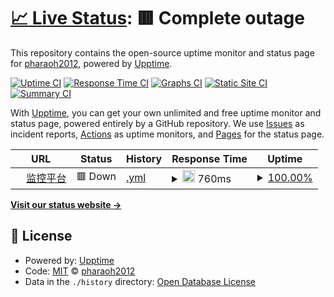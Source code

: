 # [📈 Live Status](https://pharaoh2012.github.io/upptime): <!--live status--> **🟥 Complete outage**

This repository contains the open-source uptime monitor and status page for [pharaoh2012](https://pharaoh2012.github.io/upptime), powered by [Upptime](https://github.com/upptime/upptime).

[![Uptime CI](https://github.com/koj-co/upptime/workflows/Uptime%20CI/badge.svg)](https://github.com/koj-co/upptime/actions?query=workflow%3A%22Uptime+CI%22)
[![Response Time CI](https://github.com/koj-co/upptime/workflows/Response%20Time%20CI/badge.svg)](https://github.com/koj-co/upptime/actions?query=workflow%3A%22Response+Time+CI%22)
[![Graphs CI](https://github.com/koj-co/upptime/workflows/Graphs%20CI/badge.svg)](https://github.com/koj-co/upptime/actions?query=workflow%3A%22Graphs+CI%22)
[![Static Site CI](https://github.com/koj-co/upptime/workflows/Static%20Site%20CI/badge.svg)](https://github.com/koj-co/upptime/actions?query=workflow%3A%22Static+Site+CI%22)
[![Summary CI](https://github.com/koj-co/upptime/workflows/Summary%20CI/badge.svg)](https://github.com/koj-co/upptime/actions?query=workflow%3A%22Summary+CI%22)

With [Upptime](https://upptime.js.org), you can get your own unlimited and free uptime monitor and status page, powered entirely by a GitHub repository. We use [Issues](https://github.com/pharaoh2012/upptime/issues) as incident reports, [Actions](https://github.com/pharaoh2012/upptime/actions) as uptime monitors, and [Pages](https://pharaoh2012.github.io/upptime) for the status page.

<!--start: status pages-->
<!-- This summary is generated by Upptime (https://github.com/upptime/upptime) -->
<!-- Do not edit this manually, your changes will be overwritten -->
<!-- prettier-ignore -->
| URL | Status | History | Response Time | Uptime |
| --- | ------ | ------- | ------------- | ------ |
| <img alt="" src="https://favicons.githubusercontent.com/www.csaqjc.com" height="13"> [监控平台](http://www.csaqjc.com:807/Login/Index?ReturnUrl=%2F) | 🟥 Down | [.yml](https://github.com/pharaoh2012/upptime/commits/HEAD/history/.yml) | <details><summary><img alt="Response time graph" src="./graphs//response-time-week.png" height="20"> 760ms</summary><br><a href="https://pharaoh2012.github.io/upptime/history/"><img alt="Response time 837" src="https://img.shields.io/endpoint?url=https%3A%2F%2Fraw.githubusercontent.com%2Fpharaoh2012%2Fupptime%2FHEAD%2Fapi%2F%2Fresponse-time.json"></a><br><a href="https://pharaoh2012.github.io/upptime/history/"><img alt="24-hour response time 765" src="https://img.shields.io/endpoint?url=https%3A%2F%2Fraw.githubusercontent.com%2Fpharaoh2012%2Fupptime%2FHEAD%2Fapi%2F%2Fresponse-time-day.json"></a><br><a href="https://pharaoh2012.github.io/upptime/history/"><img alt="7-day response time 760" src="https://img.shields.io/endpoint?url=https%3A%2F%2Fraw.githubusercontent.com%2Fpharaoh2012%2Fupptime%2FHEAD%2Fapi%2F%2Fresponse-time-week.json"></a><br><a href="https://pharaoh2012.github.io/upptime/history/"><img alt="30-day response time 749" src="https://img.shields.io/endpoint?url=https%3A%2F%2Fraw.githubusercontent.com%2Fpharaoh2012%2Fupptime%2FHEAD%2Fapi%2F%2Fresponse-time-month.json"></a><br><a href="https://pharaoh2012.github.io/upptime/history/"><img alt="1-year response time 837" src="https://img.shields.io/endpoint?url=https%3A%2F%2Fraw.githubusercontent.com%2Fpharaoh2012%2Fupptime%2FHEAD%2Fapi%2F%2Fresponse-time-year.json"></a></details> | <details><summary><a href="https://pharaoh2012.github.io/upptime/history/">100.00%</a></summary><a href="https://pharaoh2012.github.io/upptime/history/"><img alt="All-time uptime 100.00%" src="https://img.shields.io/endpoint?url=https%3A%2F%2Fraw.githubusercontent.com%2Fpharaoh2012%2Fupptime%2FHEAD%2Fapi%2F%2Fuptime.json"></a><br><a href="https://pharaoh2012.github.io/upptime/history/"><img alt="24-hour uptime 100.00%" src="https://img.shields.io/endpoint?url=https%3A%2F%2Fraw.githubusercontent.com%2Fpharaoh2012%2Fupptime%2FHEAD%2Fapi%2F%2Fuptime-day.json"></a><br><a href="https://pharaoh2012.github.io/upptime/history/"><img alt="7-day uptime 100.00%" src="https://img.shields.io/endpoint?url=https%3A%2F%2Fraw.githubusercontent.com%2Fpharaoh2012%2Fupptime%2FHEAD%2Fapi%2F%2Fuptime-week.json"></a><br><a href="https://pharaoh2012.github.io/upptime/history/"><img alt="30-day uptime 100.00%" src="https://img.shields.io/endpoint?url=https%3A%2F%2Fraw.githubusercontent.com%2Fpharaoh2012%2Fupptime%2FHEAD%2Fapi%2F%2Fuptime-month.json"></a><br><a href="https://pharaoh2012.github.io/upptime/history/"><img alt="1-year uptime 100.00%" src="https://img.shields.io/endpoint?url=https%3A%2F%2Fraw.githubusercontent.com%2Fpharaoh2012%2Fupptime%2FHEAD%2Fapi%2F%2Fuptime-year.json"></a></details>

<!--end: status pages-->

[**Visit our status website →**](https://pharaoh2012.github.io/upptime)

## 📄 License

- Powered by: [Upptime](https://github.com/upptime/upptime)
- Code: [MIT](./LICENSE) © [pharaoh2012](https://pharaoh2012.github.io/upptime)
- Data in the `./history` directory: [Open Database License](https://opendatacommons.org/licenses/odbl/1-0/)
